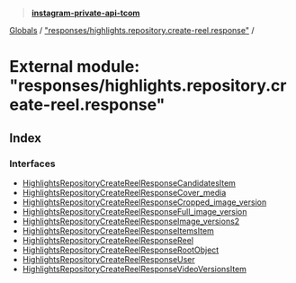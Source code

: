 > **[instagram-private-api-tcom](../README.md)**

[Globals](../README.md) / ["responses/highlights.repository.create-reel.response"](_responses_highlights_repository_create_reel_response_.md) /

# External module: "responses/highlights.repository.create-reel.response"

## Index

### Interfaces

* [HighlightsRepositoryCreateReelResponseCandidatesItem](../interfaces/_responses_highlights_repository_create_reel_response_.highlightsrepositorycreatereelresponsecandidatesitem.md)
* [HighlightsRepositoryCreateReelResponseCover_media](../interfaces/_responses_highlights_repository_create_reel_response_.highlightsrepositorycreatereelresponsecover_media.md)
* [HighlightsRepositoryCreateReelResponseCropped_image_version](../interfaces/_responses_highlights_repository_create_reel_response_.highlightsrepositorycreatereelresponsecropped_image_version.md)
* [HighlightsRepositoryCreateReelResponseFull_image_version](../interfaces/_responses_highlights_repository_create_reel_response_.highlightsrepositorycreatereelresponsefull_image_version.md)
* [HighlightsRepositoryCreateReelResponseImage_versions2](../interfaces/_responses_highlights_repository_create_reel_response_.highlightsrepositorycreatereelresponseimage_versions2.md)
* [HighlightsRepositoryCreateReelResponseItemsItem](../interfaces/_responses_highlights_repository_create_reel_response_.highlightsrepositorycreatereelresponseitemsitem.md)
* [HighlightsRepositoryCreateReelResponseReel](../interfaces/_responses_highlights_repository_create_reel_response_.highlightsrepositorycreatereelresponsereel.md)
* [HighlightsRepositoryCreateReelResponseRootObject](../interfaces/_responses_highlights_repository_create_reel_response_.highlightsrepositorycreatereelresponserootobject.md)
* [HighlightsRepositoryCreateReelResponseUser](../interfaces/_responses_highlights_repository_create_reel_response_.highlightsrepositorycreatereelresponseuser.md)
* [HighlightsRepositoryCreateReelResponseVideoVersionsItem](../interfaces/_responses_highlights_repository_create_reel_response_.highlightsrepositorycreatereelresponsevideoversionsitem.md)